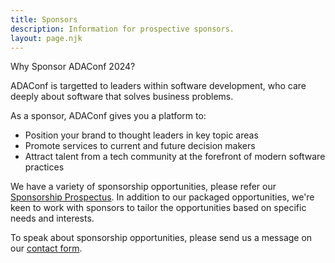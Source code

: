 ```yaml
---
title: Sponsors
description: Information for prospective sponsors.
layout: page.njk
---
```


Why Sponsor ADAConf 2024?

ADAConf is targetted to leaders within software development, who care deeply about software that solves business problems. 

As a sponsor, ADAConf gives you a platform to:
* Position your brand to thought leaders in key topic areas
* Promote services to current and future decision makers
* Attract talent from a tech community at the forefront of modern software practices

We have a variety of sponsorship opportunities, please refer our [Sponsorship Prospectus](/docs/ADAConf-2024-Sponsorship-Prospectus.pdf). In addition to our packaged opportunities, we're keen to work with sponsors to tailor the opportunities based on specific needs and interests. 

To speak about sponsorship opportunities, please send us a message on our [contact form](/contact/).
